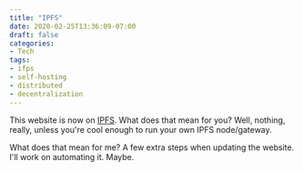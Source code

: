 ```yaml
---
title: "IPFS"
date: 2020-02-25T13:36:09-07:00
draft: false
categories:
- Tech
tags:
- ifps
- self-hosting
- distributed
- decentralization
---
```


This website is now on [IPFS](https://ipfs.io). What does that mean for you? Well, nothing, really, unless you're cool enough to run your own IPFS node/gateway.

What does that mean for me? A few extra steps when updating the website. I'll work on automating it. Maybe.

